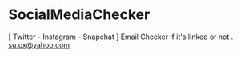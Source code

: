 # SocialMediaChecker
[ Twitter - Instagram - Snapchat ] Email Checker if it's linked or not . 
 su.ox@yahoo.com
